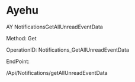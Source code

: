 #     Ayehu


AY NotificationsGetAllUnreadEventData

Method: Get

OperationID: Notifications_GetAllUnreadEventData

EndPoint:

/Api/Notifications/getAllUnreadEventData

